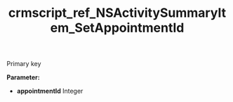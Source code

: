 ﻿---
title: crmscript_ref_NSActivitySummaryItem_SetAppointmentId
description: NSActivitySummaryItem.SetAppointmentId(Integer appointmentId)
intellisense: NSActivitySummaryItem.SetAppointmentId
keywords: NSActivitySummaryItem, GetAppointmentId
so.topic: reference
---

Primary key

**Parameter:** 
 - **appointmentId** Integer

